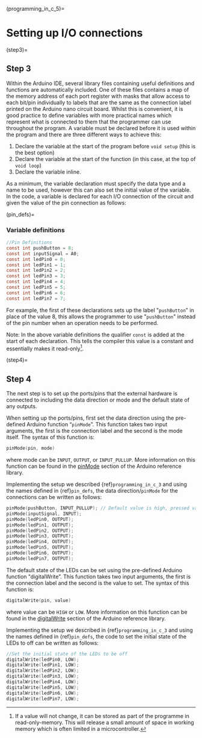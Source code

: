 (programming_in_c_5)=
# Setting up I/O connections

<!-- #region -->
(step3)=
## Step 3

Within the Arduino IDE, several library files containing useful definitions and functions are automatically included. One of these files contains a map of the memory address of each port register with masks that allow access to each bit/pin individually to labels that are the same as the connection label printed on the Arduino nano circuit board. Whilst this is convenient, it is good practice to define variables with more practical names which represent what is connected to them that the programmer can use throughout the program. A variable must be declared before it is used within the program and there are three different ways to achieve this:

1. Declare the variable at the start of the program before `void setup` (this is the best option)
2. Declare the variable at the start of the function (in this case, at the top of `void loop`)
3. Declare the variable inline.

As a minimum, the variable declaration must specify the data type and a name to be used, however this can also set the initial value of the variable. In the code, a variable is declared for each I/O connection of the circuit and given the value of the pin connection as follows:

(pin_defs)=
### Variable definitions
```c
//Pin Definitions
const int pushButton = 8;
const int inputSignal = A0;
const int ledPin0 = 0;
const int ledPin1 = 1;
const int ledPin2 = 2;
const int ledPin3 = 3;
const int ledPin4 = 4;
const int ledPin5 = 5;
const int ledPin6 = 6;
const int ledPin7 = 7;
```


For example, the first of these declarations sets up the label "`pushButton`" in place of the value 8, this allows the programmer to use "`pushButton`" instead of the pin number when an operation needs to be performed.

Note: In the above variable definitions the qualifier `const` is added at the start of each declaration. This tells the compiler this value is a constant and essentially makes it read-only[^const].
<!-- #endregion -->

(step4)=
## Step 4

The next step is to set up the ports/pins that the external hardware is connected to including the data direction or mode and the default state of any outputs. 

When setting up the ports/pins, first set the data direction using the pre-defined Arduino function “`pinMode`”. This function takes two input arguments, the first is the connection label and the second is the mode itself. The syntax of this function is:

```c
pinMode(pin, mode)
```

where mode can be `INPUT`, `OUTPUT`, or `INPUT_PULLUP`. More information on this function can be found in the [pinMode](https://www.arduino.cc/reference/en/language/functions/digital-io/pinmode/) section of the Arduino reference library.

Implementing the setup we described {ref}`programming_in_c_3` and using the names defined in {ref}`pin_defs`, the data direction/`pinMode` for the connections can be written as follows:

```c
pinMode(pushButton, INPUT_PULLUP); // Default value is high, pressed value is low
pinMode(inputSignal, INPUT);
pinMode(ledPin0, OUTPUT);
pinMode(ledPin1, OUTPUT);
pinMode(ledPin2, OUTPUT);
pinMode(ledPin3, OUTPUT);
pinMode(ledPin4, OUTPUT);
pinMode(ledPin5, OUTPUT);
pinMode(ledPin6, OUTPUT);
pinMode(ledPin7, OUTPUT);
```

The default state of the LEDs can be set using the pre-defined Arduino function "digitalWrite”. This function takes two input arguments, the first is the connection label and the second is the value to set. The syntax of this function is:

```c
digitalWrite(pin, value)
```

where value can be `HIGH` or `LOW`. More information on this function can be found in the [digitalWrite](https://www.arduino.cc/reference/en/language/functions/digital-io/digitalwrite/) section of the Arduino reference library.

Implementing the setup we described in {ref}`programming_in_c_3` and using the names defined in {ref}`pin_defs`, the code to set the initial state of the LEDs to off can be written as follows:

```c
//Set the initial state of the LEDs to be off
digitalWrite(ledPin0, LOW);
digitalWrite(ledPin1, LOW);
digitalWrite(ledPin2, LOW);
digitalWrite(ledPin3, LOW);
digitalWrite(ledPin4, LOW);
digitalWrite(ledPin5, LOW);
digitalWrite(ledPin6, LOW);
digitalWrite(ledPin7, LOW);
```


[^const]: If a value will not change, it can be stored as part of the programme in read-only-memory. This will release a small amount of space in working memory which is often limited in a microcontroller.



